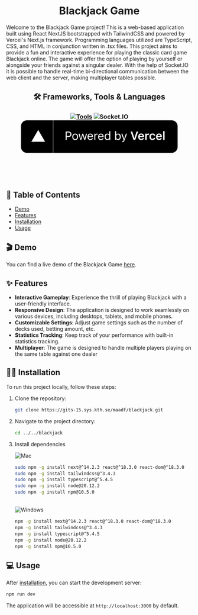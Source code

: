 <h1 align="center"> Blackjack Game </h1>

Welcome to the Blackjack Game project! This is a web-based application built using React NextJS bootstrapped with TailwindCSS and powered by Vercel's Next.js framework. Programming languages utilized are TypeScript, CSS, and HTML in conjunction written in .tsx files. This project aims to provide a fun and interactive experience for playing the classic card game Blackjack online. The game will offer the option of playing by yourself or alongside your friends against a singular dealer. With the help of Socket.IO it is possible to handle real-time bi-directional communication between the web client and the server, making multiplayer tables possible.


<h2 align="center"> 🛠️ Frameworks, Tools & Languages </h2>
<h3 align="center">
    
[![Tools](https://skillicons.dev/icons?i=react,nextjs,ts,html,css)](https://skillicons.dev)
<img src="https://gits-15.sys.kth.se/storage/user/23641/files/93a5954f-ac6c-43b9-8449-c213998304bb" alt="Socket.IO" width="50"><br>
[![Powered by Vercel](https://raw.githubusercontent.com/abumalick/powered-by-vercel/master/powered-by-vercel.svg)](https://vercel.com?utm_source=powered-by-vercel)

</h3>
<br>
<br>
<br>




## 📝 Table of Contents

- [Demo](#demo)
- [Features](#features)
- [Installation](#installation)
- [Usage](#usage)

## 🎬 Demo

You can find a live demo of the Blackjack Game [here](<demo-url>).

## ✨ Features

- **Interactive Gameplay**: Experience the thrill of playing Blackjack with a user-friendly interface.
- **Responsive Design**: The application is designed to work seamlessly on various devices, including desktops, tablets, and mobile phones.
- **Customizable Settings**: Adjust game settings such as the number of decks used, betting amount, etc.
- **Statistics Tracking**: Keep track of your performance with built-in statistics tracking.
- **Multiplayer**: The game is designed to handle multiple players playing on the same table against one dealer

<a id='installation'></a>
## 👨‍💻 Installation

To run this project locally, follow these steps:

1. Clone the repository:

    ```bash
    git clone https://gits-15.sys.kth.se/maadf/blackjack.git
    ```
2. Navigate to the project directory:
    ```bash
    cd ../../blackjack
    ```
3. Install dependencies

    <img src="https://upload.wikimedia.org/wikipedia/commons/thumb/a/ab/Icon-Mac.svg/2048px-Icon-Mac.svg.png" alt="Mac" width="30">
    
    ```bash
    sudo npm -g install next@^14.2.3 react@^18.3.0 react-dom@^18.3.0
    sudo npm -g install tailwindcss@^3.4.3
    sudo npm -g install typescript@^5.4.5
    sudo npm -g install node@20.12.2
    sudo npm -g install npm@10.5.0
    ```
    <br>
    
    <img src="https://upload.wikimedia.org/wikipedia/commons/c/c1/Windows_icon_logo.png" alt="Windows" width="30">
    
    ```bash
    npm -g install next@^14.2.3 react@^18.3.0 react-dom@^18.3.0
    npm -g install tailwindcss@^3.4.3
    npm -g install typescript@^5.4.5
    npm -g install node@20.12.2
    npm -g install npm@10.5.0
    ```

## 💻 Usage

After [installation](https://gits-15.sys.kth.se/maadf/blackjack/edit/main/README.md#installation), you can start the development server:
```bash
npm run dev
```
The application will be accessible at `http://localhost:3000` by default.
